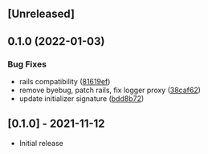 ## [Unreleased]

## 0.1.0 (2022-01-03)


### Bug Fixes

* rails compatibility ([81619ef](https://www.github.com/hschne/mr-loga-loga/commit/81619ef76d772ac05eb78daf3714794d345af587))
* remove byebug, patch rails, fix logger proxy ([38caf62](https://www.github.com/hschne/mr-loga-loga/commit/38caf625304449e128e9201aeeaf79d24798aa7d))
* update initializer signature ([bdd8b72](https://www.github.com/hschne/mr-loga-loga/commit/bdd8b7269111550ff9e2e5e3c6344d6c83707099))

## [0.1.0] - 2021-11-12

- Initial release
